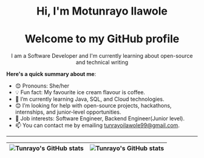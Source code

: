 <h1 align="center">Hi, I'm Motunrayo Ilawole</h1>
<h1 align="center">Welcome to my GitHub profile</h1>

<p align="center">I am a Software Developer and I'm currently learning about open-source and technical writing</p>

**Here's a quick summary about me**:

- 😊 Pronouns: She/her
- 💡 Fun fact: My favourite ice cream flavour is coffee.
- 🌱 I’m currently learning Java, SQL, and Cloud technologies.
- 😊 I’m looking for help with open-source projects, hackathons, internships, and junior-level opportunities.
- 💼 Job interests: Software Engineer, Backend Engineer(Junior level).
- 📫 You can contact me by emailing tunrayoilawole99@gmail.com.

---

| <img align="center" src="https://github-readme-stats.vercel.app/api?username=TunrayoIlawole&show_icons=true&include_all_commits=true&hide_border=true" alt="Tunrayo's GitHub stats" /> | <img align="center" src="https://github-readme-stats.vercel.app/api/top-langs/?username=TunrayoIlawole&langs_count=8&layout=compact&hide_border=true" alt="Tunrayo's GitHub stats" /> |
| ------------- | ------------- |

<!--
**TunrayoIlawole/TunrayoIlawole** is a ✨ _special_ ✨ repository because its `README.md` (this file) appears on your GitHub profile.


Here are some ideas to get you started:

- 🔭 I’m currently working on ...
- 🌱 I’m currently learning ...
- 👯 I’m looking to collaborate on ...
- 🤔 I’m looking for help with ...
- 💬 Ask me about ...
- 📫 How to reach me: ...
- 😄 Pronouns: ...
- ⚡ Fun fact: ...
-->

